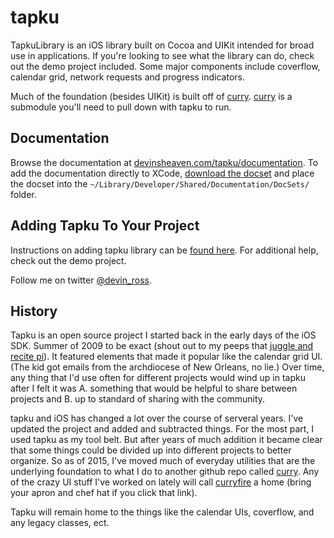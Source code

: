 tapku
============
TapkuLibrary is an iOS library built on Cocoa and UIKit intended for broad use in applications. If you're looking to see what the library can do, check out the demo project included. Some major components include coverflow, calendar grid, network requests and progress indicators.


Much of the foundation (besides UIKit) is built off of [curry](https://github.com/devinross/curry). [curry](https://github.com/devinross/curry) is a submodule you'll need to pull down with tapku to run.

## Documentation
Browse the documentation at [devinsheaven.com/tapku/documentation](http://devinsheaven.com/tapku/documentation/). To add the documentation directly to XCode, [download the docset](http://devinsheaven.com/tapku/documentation/docset.zip) and place the docset into the `~/Library/Developer/Shared/Documentation/DocSets/` folder.

## Adding Tapku To Your Project 
Instructions on adding tapku library can be [found here](https://github.com/devinross/tapkulibrary/wiki/Adding-Tapku-to-Your-Project-in-XCode-4). For additional help, check out the demo project.


Follow me on twitter [@devin_ross](http://twitter.com/devin_ross).


## History

Tapku is an open source project I started back in the early days of the iOS SDK. Summer of 2009 to be exact (shout out to my peeps that [juggle and recite pi](https://www.youtube.com/watch?v=uF7n3P6Umv4)). It featured elements that made it popular like the calendar grid UI. (The kid got emails from the archdiocese of New Orleans, no lie.) Over time, any thing that I'd use often for different projects would wind up in tapku after I felt it was A. something that would be helpful to share between projects and B. up to standard of sharing with the community.

tapku and iOS has changed a lot over the course of serveral years. I've updated the project and added and subtracted things. For the most part, I used tapku as my tool belt. But after years of much addition it became clear that some things could be divided up into different projects to better organize. So as of 2015, I've moved much of everyday utilities that are the underlying foundation to what I do to another github repo called [curry](https://github.com/devinross/curry). Any of the crazy UI stuff I've worked on lately will call [curryfire](https://github.com/devinross/curry-fire) a home (bring your apron and chef hat if you click that link). 

Tapku will remain home to the things like the calendar UIs, coverflow, and any legacy classes, ect.